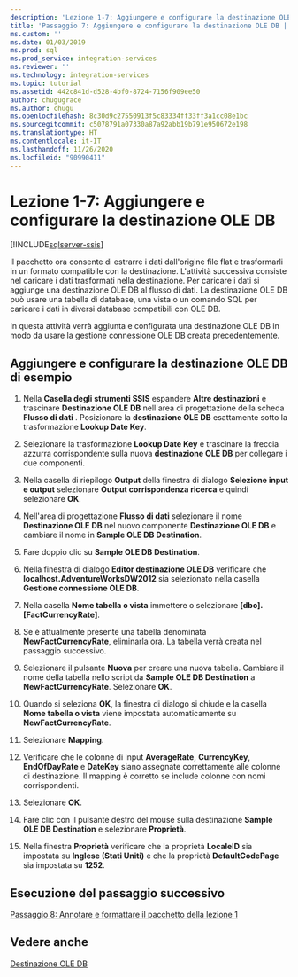 ```yaml
---
description: 'Lezione 1-7: Aggiungere e configurare la destinazione OLE DB'
title: 'Passaggio 7: Aggiungere e configurare la destinazione OLE DB | Microsoft Docs'
ms.custom: ''
ms.date: 01/03/2019
ms.prod: sql
ms.prod_service: integration-services
ms.reviewer: ''
ms.technology: integration-services
ms.topic: tutorial
ms.assetid: 442c841d-d528-4bf0-8724-7156f909ee50
author: chugugrace
ms.author: chugu
ms.openlocfilehash: 8c30d9c27550913f5c83334ff33ff3a1cc08e1bc
ms.sourcegitcommit: c5078791a07330a87a92abb19b791e950672e198
ms.translationtype: HT
ms.contentlocale: it-IT
ms.lasthandoff: 11/26/2020
ms.locfileid: "90990411"
---
```

# <a name="lesson-1-7-add-and-configure-the-ole-db-destination"></a>Lezione 1-7: Aggiungere e configurare la destinazione OLE DB

[!INCLUDE[sqlserver-ssis](../includes/applies-to-version/sqlserver-ssis.md)]



Il pacchetto ora consente di estrarre i dati dall'origine file flat e trasformarli in un formato compatibile con la destinazione. L'attività successiva consiste nel caricare i dati trasformati nella destinazione. Per caricare i dati si aggiunge una destinazione OLE DB al flusso di dati. La destinazione OLE DB può usare una tabella di database, una vista o un comando SQL per caricare i dati in diversi database compatibili con OLE DB.  
  
In questa attività verrà aggiunta e configurata una destinazione OLE DB in modo da usare la gestione connessione OLE DB creata precedentemente.  
  
## <a name="add-and-configure-the-sample-ole-db-destination"></a>Aggiungere e configurare la destinazione OLE DB di esempio  
  
1.  Nella **Casella degli strumenti SSIS** espandere **Altre destinazioni** e trascinare **Destinazione OLE DB** nell'area di progettazione della scheda **Flusso di dati** . Posizionare la **destinazione OLE DB** esattamente sotto la trasformazione **Lookup Date Key**.  
  
2.  Selezionare la trasformazione **Lookup Date Key** e trascinare la freccia azzurra corrispondente sulla nuova **destinazione OLE DB** per collegare i due componenti.  
  
3.  Nella casella di riepilogo **Output** della finestra di dialogo **Selezione input e output** selezionare **Output corrispondenza ricerca** e quindi selezionare **OK**.  
  
4.  Nell'area di progettazione **Flusso di dati** selezionare il nome **Destinazione OLE DB** nel nuovo componente **Destinazione OLE DB** e cambiare il nome in **Sample OLE DB Destination**.  
  
5.  Fare doppio clic su **Sample OLE DB Destination**.  
  
6.  Nella finestra di dialogo **Editor destinazione OLE DB** verificare che **localhost.AdventureWorksDW2012** sia selezionato nella casella **Gestione connessione OLE DB**.  
  
7.  Nella casella **Nome tabella o vista** immettere o selezionare **[dbo].[FactCurrencyRate]**.  
 
8.  Se è attualmente presente una tabella denominata **NewFactCurrencyRate**, eliminarla ora. La tabella verrà creata nel passaggio successivo.
 
9.  Selezionare il pulsante **Nuova** per creare una nuova tabella.  Cambiare il nome della tabella nello script da **Sample OLE DB Destination** a **NewFactCurrencyRate**.  Selezionare **OK**.  
 
10. Quando si seleziona **OK**, la finestra di dialogo si chiude e la casella **Nome tabella o vista** viene impostata automaticamente su **NewFactCurrencyRate**.  
  
11. Selezionare **Mapping**.  
  
12. Verificare che le colonne di input **AverageRate**, **CurrencyKey**, **EndOfDayRate** e **DateKey** siano assegnate correttamente alle colonne di destinazione. Il mapping è corretto se include colonne con nomi corrispondenti.  
  
13. Selezionare **OK**.  
  
14. Fare clic con il pulsante destro del mouse sulla destinazione **Sample OLE DB Destination** e selezionare **Proprietà**.  
  
15. Nella finestra **Proprietà** verificare che la proprietà **LocaleID** sia impostata su **Inglese (Stati Uniti)** e che la proprietà **DefaultCodePage** sia impostata su **1252**.  
  
## <a name="go-to-next-task"></a>Esecuzione del passaggio successivo
[Passaggio 8: Annotare e formattare il pacchetto della lezione 1](../integration-services/lesson-1-8-making-the-lesson-1-package-easier-to-understand.md)  
  
## <a name="see-also"></a>Vedere anche  
[Destinazione OLE DB](../integration-services/data-flow/ole-db-destination.md)  
  
  
  
